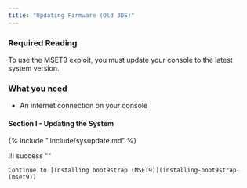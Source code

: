 ```yaml
---
title: "Updating Firmware (Old 3DS)"
---
```


### Required Reading

To use the MSET9 exploit, you must update your console to the latest system version.

### What you need

* An internet connection on your console

#### Section I - Updating the System

{% include ".include/sysupdate.md" %}

!!! success ""

    Continue to [Installing boot9strap (MSET9)](installing-boot9strap-(mset9))
